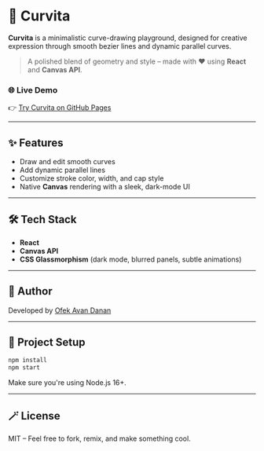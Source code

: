 # 🎨 Curvita

**Curvita** is a minimalistic curve-drawing playground, designed for creative expression through smooth bezier lines and dynamic parallel curves.

> A polished blend of geometry and style – made with ❤️ using **React** and **Canvas API**.

### 🌐 Live Demo

👉 [Try Curvita on GitHub Pages](https://ofekavandanan.github.io/Curvita/)

---

## ✨ Features

* Draw and edit smooth curves
* Add dynamic parallel lines
* Customize stroke color, width, and cap style
* Native **Canvas** rendering with a sleek, dark-mode UI

---

## 🛠️ Tech Stack

* **React**
* **Canvas API**
* **CSS Glassmorphism** (dark mode, blurred panels, subtle animations)

---

## 🧠 Author

Developed by [Ofek Avan Danan](https://github.com/OfekAvanDanan)

---

## 📂 Project Setup

```bash
npm install
npm start
```

Make sure you're using Node.js 16+.

---

## 🪄 License

MIT – Feel free to fork, remix, and make something cool.
